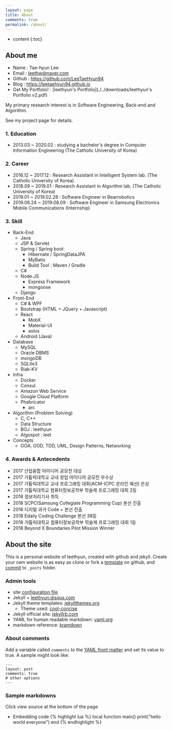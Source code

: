 ```yaml
---
layout: page
title: About
comments: true
permalink: /about/
---
```


* content
{:toc}
## About me

- Name : Tae-hyun Lee
- Email : leethw@naver.com
- Github : https://github.com/LeeTaeHyun94
- Blog : https://leetaehyun94.github.io
- Get My Portfolio! : [leethyun's Portfolio](./../downloads/leethyun's Portfolio v2.pdf)

My primary research interest is in Software Engineering, Back-end and Algorithm.

See my project page for details.

### 1. Education

- 2013.03 ~ 2020.02 : studying a bachelor's degree in Computer Information Engineering (The Catholic University of Korea)

### 2. Career

- 2016.12 ~ 2017.12 : Research Assistant in Intelligent System lab. (The Catholic University of Korea)
- 2018.09 ~ 2019.01 : Research Assistant in Algorithm lab. (The Catholic University of Korea)
- 2019.01 ~ 2019.02.28 : Software Engineer in Bearrobotics
- 2019.06.24 ~ 2019.08.09 : Software Engineer in Samsung Electronics Mobile Communications (Internship)

### 3. Skill

- Back-End
  - Java
  - JSP & Servlet
  - Spring / Spring boot
    - Hibernate / SpringDataJPA
    - MyBatis
    - Build Tool : Maven / Gradle
  - C#
  - Node.JS
    - Express Framework
    - mongoose
  - Django
- Front-End
  - C# & WPF
  - Bootstrap (HTML + JQuery + Javascript)
  - React
    - MobX
    - Material-UI
    - axios
  - Android (Java)
- Database
  - MySQL
  - Oracle DBMS
  - mongoDB
  - SQLite3
  - Riak-KV
- Infra
  - Docker
  - Consul
  - Amazon Web Service
  - Google Cloud Platform
  - Phabricator
    - arc
- Algorithm (Problem Solving)
  - C, C++
  - Data Structure
  - BOJ : leethyun
  - Algospot : leet
- Concepts
  - OOA, OOD, TDD, UML, Design Patterns, Networking

### 4. Awards & Antecedents

- 2017 산업융합 아이디어 공모전 대상
- 2017 가톨릭대학교 교내 창업 아이디어 공모전 우수상
- 2017 가톨릭대학교 교내 프로그래밍 대회(ACM-ICPC 온라인 예선) 은상
- 2017 가톨릭대학교 컴퓨터정보공학부 학술제 프로그래밍 대회 2등
- 2018 정보처리기사 취득
- 2018 SCPC(Samsung Collegiate Programming Cup) 본선 진출
- 2018 디지털 과거 Code + 본선 진출
- 2018 Edaily Coding Challenge 본선 38등
- 2018 가톨릭대학교 컴퓨터정보공학부 학술제 프로그래밍 대회 1등
- 2018 Beyond X Boundaries Pilot Mission Winner

## About the site

This is a personal website of leethyun, created with github and jekyll.
Create your own website is as easy as clone or fork a [template](https://github.com/LeeTaeHyun94/leetaehyun94.github.io) on github, and [commit](http://jekyllrb.com/docs/posts/) to `_posts` folder. 

### Admin tools
* site [configuration file](https://github.com/LeeTaeHyun94/leetaehyun94.github.io/blob/master/_config.yml)
* Jekyll + [leethyun.disqus.com](http://leethyun.disqus.com/admin/)
* Jekyll theme templates: [jekyllthemes.org](http://jekyllthemes.org)
   * Theme used: [cool-concise](http://jekyllthemes.org/themes/cool-concise-high-end/)
* Jekyll official site: [jekyllrb.com](http://jekyllrb.com)
* YAML for human readable markdown: [yaml.org](http://www.yaml.org/)
* markdown reference: [kramdown](http://kramdown.gettalong.org/quickref.html)

### About comments
Add a variable called `comments` to the [YAML front matter](http://jekyllrb.com/docs/frontmatter/) and set its value to true. A sample might look like:

    ---
    layout: post
    comments: true
    # other options
    ---

### Sample markdowns
Click view source at the bottom of the page

* Embedding code
{% highlight lua %}
local function main()
	print("hello world everyone")
end
{% endhighlight %}
